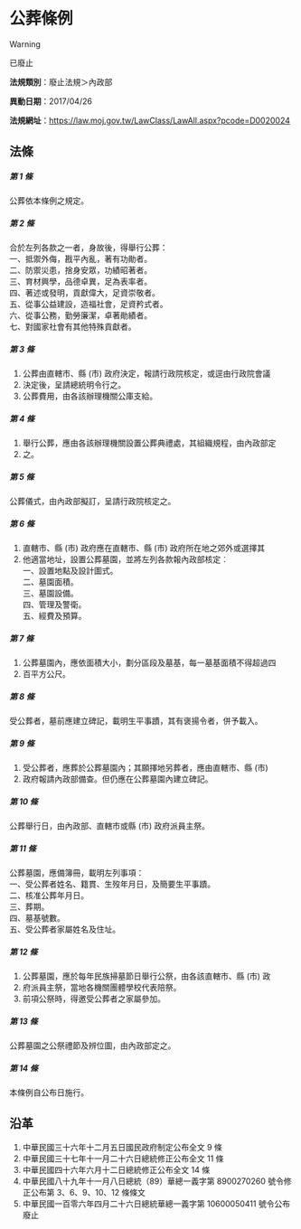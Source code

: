# 公葬條例


> [!WARNING]
> 已廢止


**法規類別**：廢止法規＞內政部

**異動日期**：2017/04/26  

**法規網址**：https://law.moj.gov.tw/LawClass/LawAll.aspx?pcode=D0020024



## 法條
##### 第 1 條
公葬依本條例之規定。

##### 第 2 條
合於左列各款之一者，身故後，得舉行公葬：  
一、抵禦外侮，戡平內亂，著有功勛者。  
二、防禦災患，捨身安眾，功績昭著者。  
三、育材興學，品德卓異，足為表率者。  
四、著述或發明，貢獻偉大，足資崇敬者。  
五、從事公益建設，造福社會，足資矜式者。  
六、從事公務，勤勞廉潔，卓著勛績者。  
七、對國家社會有其他特殊貢獻者。

##### 第 3 條
1. 公葬由直轄市、縣 (市) 政府決定，報請行政院核定，或逕由行政院會議
1. 決定後，呈請總統明令行之。
1. 公葬費用，由各該辦理機關公庫支給。

##### 第 4 條
1. 舉行公葬，應由各該辦理機關設置公葬典禮處，其組織規程，由內政部定
1. 之。

##### 第 5 條
公葬儀式，由內政部擬訂，呈請行政院核定之。

##### 第 6 條
1. 直轄市、縣 (市) 政府應在直轄市、縣 (市) 政府所在地之郊外或選擇其
1. 他適當地址，設置公葬墓園，並將左列各款報內政部核定︰  
一、設置地點及設計圖式。  
二、墓園面積。  
三、墓園設備。  
四、管理及警衛。  
五、經費及預算。

##### 第 7 條
1. 公葬墓園內，應依面積大小，劃分區段及墓基，每一墓基面積不得超過四
1. 百平方公尺。

##### 第 8 條
受公葬者，墓前應建立碑記，載明生平事蹟，其有褒揚令者，併予載入。

##### 第 9 條
1. 受公葬者，應葬於公葬墓園內；其願擇地另葬者，應由直轄市、縣 (市)
1. 政府報請內政部備查。但仍應在公葬墓園內建立碑記。

##### 第 10 條
公葬舉行日，由內政部、直轄市或縣 (市) 政府派員主祭。

##### 第 11 條
公葬墓園，應備簿冊，載明左列事項：  
一、受公葬者姓名、籍貫、生歿年月日，及簡要生平事蹟。  
二、核准公葬年月日。  
三、葬期。  
四、墓基號數。  
五、受公葬者家屬姓名及住址。

##### 第 12 條
1. 公葬墓園，應於每年民族掃墓節日舉行公祭，由各該直轄市、縣 (市) 政
1. 府派員主祭，當地各機關團體學校代表陪祭。
1. 前項公祭時，得邀受公葬者之家屬參加。

##### 第 13 條
公葬墓園之公祭禮節及辨位圖，由內政部定之。

##### 第 14 條
本條例自公布日施行。

## 沿革
1. 中華民國三十六年十二月五日國民政府制定公布全文 9  條
1. 中華民國三十七年十一月二十六日總統修正公布全文 11 條
1. 中華民國四十六年六月十二日總統修正公布全文 14 條
1. 中華民國八十九年十一月八日總統（89）華總一義字第 8900270260 號令修正公布第 3、6、9、10、12  條條文
1. 中華民國一百零六年四月二十六日總統華總一義字第 10600050411  號令公布廢止
